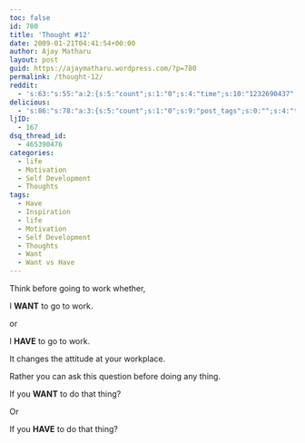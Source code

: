 ```yaml
---
toc: false
id: 780
title: 'Thought #12'
date: 2009-01-21T04:41:54+00:00
author: Ajay Matharu
layout: post
guid: https://ajaymatharu.wordpress.com/?p=780
permalink: /thought-12/
reddit:
  - 's:63:"s:55:"a:2:{s:5:"count";s:1:"0";s:4:"time";s:10:"1232690437";}";";'
delicious:
  - 's:86:"s:78:"a:3:{s:5:"count";s:1:"0";s:9:"post_tags";s:0:"";s:4:"time";s:10:"1232690437";}";";'
ljID:
  - 167
dsq_thread_id:
  - 465390476
categories:
  - life
  - Motivation
  - Self Development
  - Thoughts
tags:
  - Have
  - Inspiration
  - life
  - Motivation
  - Self Development
  - Thoughts
  - Want
  - Want vs Have
---
```

Think before going to work whether,

I **WANT** to go to work.

or

I **HAVE** to go to work.

It changes the attitude at your workplace.

Rather you can ask this question before doing any thing.

If you **WANT** to do that thing?

Or

If you **HAVE** to do that thing?
